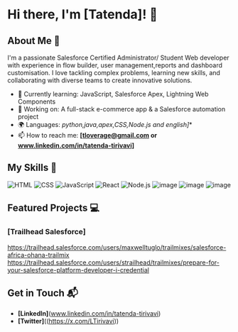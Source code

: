 # Hi there, I'm [Tatenda]! 👋


## About Me 🚀

I'm a passionate Salesforce Certified Administrator/ Student Web developer with experience in  flow builder, user management,reports and dashboard customisation. I love tackling complex problems, learning new skills, and collaborating with diverse teams to create innovative solutions.

- 🌱 Currently learning: JavaScript, Salesforce Apex, Lightning Web Components 
- 🔭 Working on:  A full-stack e-commerce app  & a Salesforce automation project
- 🌍 Languages: *python,java,apex,CSS,Node.js and english]**
- 📫 How to reach me: **[tloverage@gmail.com or www.linkedin.com/in/tatenda-tirivavi]**
  

## My Skills 🧠

![HTML](https://img.shields.io/badge/-HTML-E34F26?style=flat-square&logo=html5&logoColor=white)
![CSS](https://img.shields.io/badge/-CSS-1572B6?style=flat-square&logo=css3&logoColor=white)
![JavaScript](https://img.shields.io/badge/-JavaScript-F7DF1E?style=flat-square&logo=javascript&logoColor=black)
![React](https://img.shields.io/badge/-React-61DAFB?style=flat-square&logo=react&logoColor=black)
![Node.js](https://img.shields.io/badge/-Node.js-339933?style=flat-square&logo=node.js&logoColor=white)
![image](https://github.com/user-attachments/assets/b2457dd0-bf14-4e2e-a48a-7bcaa2b1ac32)
![image](https://github.com/user-attachments/assets/f57b618e-823e-4980-8ae6-59d6f286e63c)
![image](https://github.com/user-attachments/assets/635dcfd6-fe6c-4b02-b075-f62cce51a872)


## Featured Projects 💻

### [Trailhead Salesforce]
https://trailhead.salesforce.com/users/maxwelltuglo/trailmixes/salesforce-africa-ohana-trailmix
https://trailhead.salesforce.com/users/strailhead/trailmixes/prepare-for-your-salesforce-platform-developer-i-credential

## Get in Touch 📬
- **[LinkedIn]**(www.linkedin.com/in/tatenda-tirivavi)
- **[Twitter]**((https://x.com/LTirivavi))



